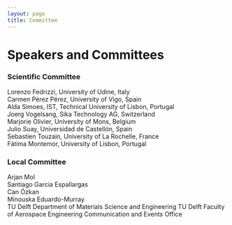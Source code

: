```yaml
---
layout: page
title: Committee
---
```


# Speakers and Committees

### Scientific Committee

Lorenzo Fedrizzi, University of Udine, Italy  
Carmen Pérez Pérez, University of Vigo, Spain  
Alda Simoes, IST, Technical University of Lisbon, Portugal  
Joerg Vogelsang, Sika Technology AG, Switzerland  
Marjorie Olivier, University of Mons, Belgium  
Julio Suay, Universidad de Castellón, Spain  
Sebastien Touzain, University of La Rochelle, France  
Fátima Montemor, University of Lisbon, Portugal  

### Local Committee

Arjan Mol  
Santiago Garcia Espallargas  
Can Özkan  
Minouska Eduardo-Murray  
TU Delft Department of Materials Science and Engineering
TU Delft Faculty of Aerospace Engineering
Communication and Events Office  
